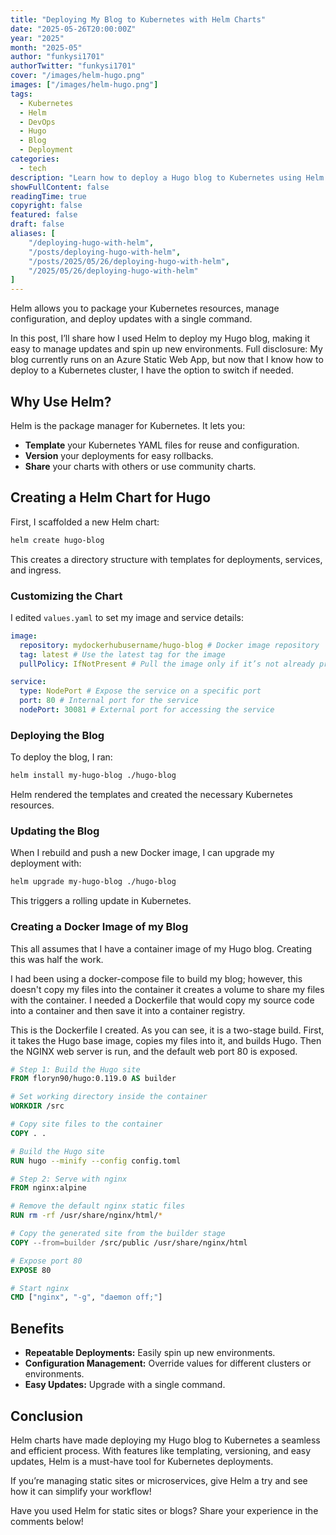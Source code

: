 ```yaml
---
title: "Deploying My Blog to Kubernetes with Helm Charts"
date: "2025-05-26T20:00:00Z"
year: "2025"
month: "2025-05"
author: "funkysi1701"
authorTwitter: "funkysi1701"
cover: "/images/helm-hugo.png"
images: ["/images/helm-hugo.png"]
tags:
  - Kubernetes
  - Helm
  - DevOps
  - Hugo
  - Blog
  - Deployment
categories:
  - tech
description: "Learn how to deploy a Hugo blog to Kubernetes using Helm charts for easy, repeatable, and configurable deployments."
showFullContent: false
readingTime: true
copyright: false
featured: false
draft: false
aliases: [
    "/deploying-hugo-with-helm",
    "/posts/deploying-hugo-with-helm",
    "/posts/2025/05/26/deploying-hugo-with-helm",
    "/2025/05/26/deploying-hugo-with-helm"
]
---
```


Helm allows you to package your Kubernetes resources, manage configuration, and deploy updates with a single command.

In this post, I’ll share how I used Helm to deploy my Hugo blog, making it easy to manage updates and spin up new environments. Full disclosure: My blog currently runs on an Azure Static Web App, but now that I know how to deploy to a Kubernetes cluster, I have the option to switch if needed.

## Why Use Helm?

Helm is the package manager for Kubernetes. It lets you:

- **Template** your Kubernetes YAML files for reuse and configuration.
- **Version** your deployments for easy rollbacks.
- **Share** your charts with others or use community charts.

## Creating a Helm Chart for Hugo

First, I scaffolded a new Helm chart:

```sh
helm create hugo-blog
```

This creates a directory structure with templates for deployments, services, and ingress.

### Customizing the Chart

I edited `values.yaml` to set my image and service details:

```yaml
image:
  repository: mydockerhubusername/hugo-blog # Docker image repository
  tag: latest # Use the latest tag for the image
  pullPolicy: IfNotPresent # Pull the image only if it’s not already present

service:
  type: NodePort # Expose the service on a specific port
  port: 80 # Internal port for the service
  nodePort: 30081 # External port for accessing the service
```

### Deploying the Blog

To deploy the blog, I ran:

```sh
helm install my-hugo-blog ./hugo-blog
```

Helm rendered the templates and created the necessary Kubernetes resources.

### Updating the Blog

When I rebuild and push a new Docker image, I can upgrade my deployment with:

```sh
helm upgrade my-hugo-blog ./hugo-blog
```

This triggers a rolling update in Kubernetes.

### Creating a Docker Image of my Blog

This all assumes that I have a container image of my Hugo blog. Creating this was half the work.

I had been using a docker-compose file to build my blog; however, this doesn't copy my files into the container it creates a volume to share my files with the container. I needed a Dockerfile that would copy my source code into a container and then save it into a container registry.

This is the Dockerfile I created. As you can see, it is a two-stage build. First, it takes the Hugo base image, copies my files into it, and builds Hugo. Then the NGINX web server is run, and the default web port 80 is exposed.

```Dockerfile
# Step 1: Build the Hugo site
FROM floryn90/hugo:0.119.0 AS builder

# Set working directory inside the container
WORKDIR /src

# Copy site files to the container
COPY . .

# Build the Hugo site
RUN hugo --minify --config config.toml

# Step 2: Serve with nginx
FROM nginx:alpine

# Remove the default nginx static files
RUN rm -rf /usr/share/nginx/html/*

# Copy the generated site from the builder stage
COPY --from=builder /src/public /usr/share/nginx/html

# Expose port 80
EXPOSE 80

# Start nginx
CMD ["nginx", "-g", "daemon off;"]
```

## Benefits

- **Repeatable Deployments:** Easily spin up new environments.
- **Configuration Management:** Override values for different clusters or environments.
- **Easy Updates:** Upgrade with a single command.

## Conclusion

Helm charts have made deploying my Hugo blog to Kubernetes a seamless and efficient process. With features like templating, versioning, and easy updates, Helm is a must-have tool for Kubernetes deployments.

If you’re managing static sites or microservices, give Helm a try and see how it can simplify your workflow!

Have you used Helm for static sites or blogs? Share your experience in the comments below!
